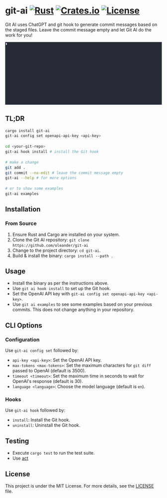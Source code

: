 # git-ai [![Rust](https://github.com/oleander/git-ai/actions/workflows/ci.yml/badge.svg)](https://github.com/oleander/git-ai/actions/workflows/ci.yml) [![Crates.io](https://img.shields.io/crates/v/git-ai.svg)](https://crates.io/crates/git-ai) [![License](https://img.shields.io/badge/license-MIT-blue.svg)](LICENSE)

Git AI uses ChatGPT and git hook to generate commit messages based on the staged files. Leave the commit message empty and let Git AI do the work for you!

![demo](resources/demo.gif)

## TL;DR

```bash
cargo install git-ai
git-ai config set openapi-api-key <api-key>

cd <your-git-repo>
git-ai hook install # install the Git hook

# make a change
git add .
git commit --no-edit # leave the commit message empty
git-ai --help # for more options

# or to show some examples
git-ai examples
```

## Installation

### From Source

1. Ensure Rust and Cargo are installed on your system.
2. Clone the Git AI repository: `git clone https://github.com/oleander/git-ai`
3. Change to the project directory: `cd git-ai`.
4. Build & install the binary: `cargo install --path .`

## Usage

- Install the binary as per the instructions above.
- Use `git ai hook install` to set up the Git hook.
- Set the OpenAI API key with `git-ai config set openapi-api-key <api-key>`.
- Use `git ai examples` to see some examples based on your previous commits. This does not change anything in your repository.

## CLI Options

### Configuration

Use `git-ai config set` followed by:

- `api-key <api-key>`: Set the OpenAI API key.
- `max-tokens <max-tokens>`: Set the maximum characters for `git diff` passed to OpenAI (default is 3500).
- `timeout <timeout>`: Set the maximum time in seconds to wait for OpenAI's response (default is 30).
- `language <language>`: Choose the model language (default is `en`).

### Hooks

Use `git-ai hook` followed by:

- `install`: Install the Git hook.
- `uninstall`: Uninstall the Git hook.

## Testing

* Execute `cargo test` to run the test suite.
* Use [act](https://github.com/nektos/act)

## License

This project is under the MIT License. For more details, see the [LICENSE](LICENSE) file.
